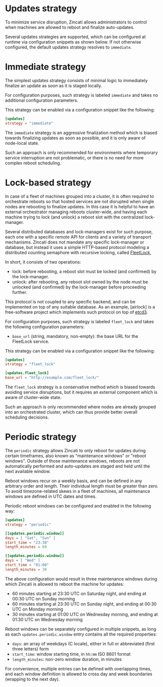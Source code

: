 # Updates strategy

To minimize service disruption, Zincati allows administrators to control when machines are allowed to reboot and finalize auto-updates.

Several updates strategies are supported, which can be configured at runtime via configuration snippets as shown below.
If not otherwise configured, the default updates strategy resolves to `immediate`.

# Immediate strategy

The simplest updates strategy consists of minimal logic to immediately finalize an update as soon as it is staged locally.

For configuration purposes, such strategy is labeled `immediate` and takes no additional configuration parameters.

This strategy can be enabled via a configuration snippet like the following:

```toml
[updates]
strategy = "immediate"
```

The `immediate` strategy is an aggressive finalization method which is biased towards finalizing updates as soon as possible, and it is only aware of node-local state.

Such an approach is only recommended for environments where temporary service interruption are not problematic, or there is no need for more complex reboot scheduling.

# Lock-based strategy

In case of a fleet of machines grouped into a cluster, it is often required to orchestrate reboots so that hosted services are not disrupted when single nodes are rebooting to finalize updates.
In this case it is helpful to have an external orchestrator managing reboots cluster-wide, and having each machine trying to lock (and unlock) a reboot slot with the centralized lock-manager.

Several distributed databases and lock-managers exist for such purpose, each one with a specific remote API for clients and a variety of transport mechanisms.
Zincati does not mandate any specific lock-manager or database, but instead it uses a simple HTTP-based protocol modeling a distributed counting semaphore with recursive locking, called [FleetLock][fleet_lock], 

In short, it consists of two operations:
 * lock: before rebooting, a reboot slot must be locked (and confirmed) by the lock-manager.
 * unlock: after rebooting, any reboot slot owned by the node must be unlocked (and confirmed) by the lock-manager before proceeding further.

This protocol is not coupled to any specific backend, and can be implemented on top of any suitable database.
As an example, [airlock] is a free-software project which implements such protocol on top of [etcd3].

For configuration purposes, such strategy is labeled `fleet_lock` and takes the following configuration parameters:
 * `base_url` (string, mandatory, non-empty): the base URL for the FleetLock service.

This strategy can be enabled via a configuration snippet like the following:

```toml
[updates]
strategy = "fleet_lock"

[updates.fleet_lock]
base_url = "http://example.com/fleet_lock/"
```

The `fleet_lock` strategy is a conservative method which is biased towards avoiding service disruptions, but it requires an external component which is aware of cluster-wide state.

Such an approach is only recommended where nodes are already grouped into an orchestrated cluster, which can thus provide better overall scheduling decisions.

[fleet_lock]: https://github.com/coreos/airlock/pull/1 
[etcd3]: https://etcd.io/

# Periodic strategy

The `periodic` strategy allows Zincati to only reboot for updates during certain timeframes, also known as "maintenance windows" or "reboot windows".
Outside of those maintenance windows, reboots are not automatically performed and auto-updates are staged and held until the next available window.

Reboot windows recur on a weekly basis, and can be defined in any arbitrary order and length. Their individual length must be greater than zero.
To avoid timezone-related skews in a fleet of machines, all maintenance windows are defined in UTC dates and times.

Periodic reboot windows can be configured and enabled in the following way:

```toml
[updates]
strategy = "periodic"

[[updates.periodic.window]]
days = [ "Sat", "Sun" ]
start_time = "23:30"
length_minutes = 60

[[updates.periodic.window]]
days = [ "Wed" ]
start_time = "01:00"
length_minutes = 30
```

The above configuration would result in three maintenance windows during which Zincati is allowed to reboot the machine for updates:
 * 60 minutes starting at 23:30 UTC on Saturday night, and ending at 00:30 UTC on Sunday morning
 * 60 minutes starting at 23:30 UTC on Sunday night, and ending at 00:30 UTC on Monday morning
 * 30 minutes starting at 01:00 UTC on Wednesday morning, and ending at 01:30 UTC on Wednesday morning

Reboot windows can be separately configured in multiple snippets, as long as each `updates.periodic.window` entry contains all the required properties:
 * `days`: an array of weekdays (C locale), either in full or abbreviated (first three letters) form
 * `start_time`: window starting time, in `hh:mm` ISO 8601 format
 * `length_minutes`: non-zero window duration, in minutes

For convenience, multiple entries can be defined with overlapping times, and each window definition is allowed to cross day and week boundaries (wrapping to the next day).
